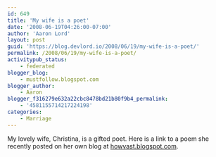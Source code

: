 ```yaml
---
id: 649
title: 'My wife is a poet'
date: '2008-06-19T04:26:00-07:00'
author: 'Aaron Lord'
layout: post
guid: 'https://blog.devlord.io/2008/06/19/my-wife-is-a-poet/'
permalink: /2008/06/19/my-wife-is-a-poet/
activitypub_status:
    - federated
blogger_blog:
    - mustfollow.blogspot.com
blogger_author:
    - Aaron
blogger_f316279e632a22cbc8478bd21b80f9b4_permalink:
    - '4581155714217224198'
categories:
    - Marriage
---
```


My lovely wife, Christina, is a gifted poet.  Here is a link to a poem she recently posted on her own blog at <a href="http://howvast.blogspot.com/2008/06/11.html">howvast.blogspot.com</a>.